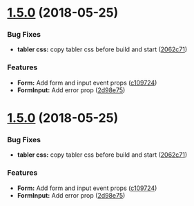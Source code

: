 <a name="1.5.0"></a>

# [1.5.0](https://github.com/tabler/tabler-react/compare/v1.4.0...v1.5.0) (2018-05-25)

### Bug Fixes

* **tabler css:** copy tabler css before build and start ([2062c71](https://github.com/tabler/tabler-react/commit/2062c71))

### Features

* **Form:** Add form and input event props ([c109724](https://github.com/tabler/tabler-react/commit/c109724))
* **FormInput:** Add error prop ([2d98e75](https://github.com/tabler/tabler-react/commit/2d98e75))

<a name="1.5.0"></a>

# [1.5.0](https://github.com/tabler/tabler-react/compare/v1.4.0...v1.5.0) (2018-05-25)

### Bug Fixes

* **tabler css:** copy tabler css before build and start ([2062c71](https://github.com/tabler/tabler-react/commit/2062c71))

### Features

* **Form:** Add form and input event props ([c109724](https://github.com/tabler/tabler-react/commit/c109724))
* **FormInput:** Add error prop ([2d98e75](https://github.com/tabler/tabler-react/commit/2d98e75))
